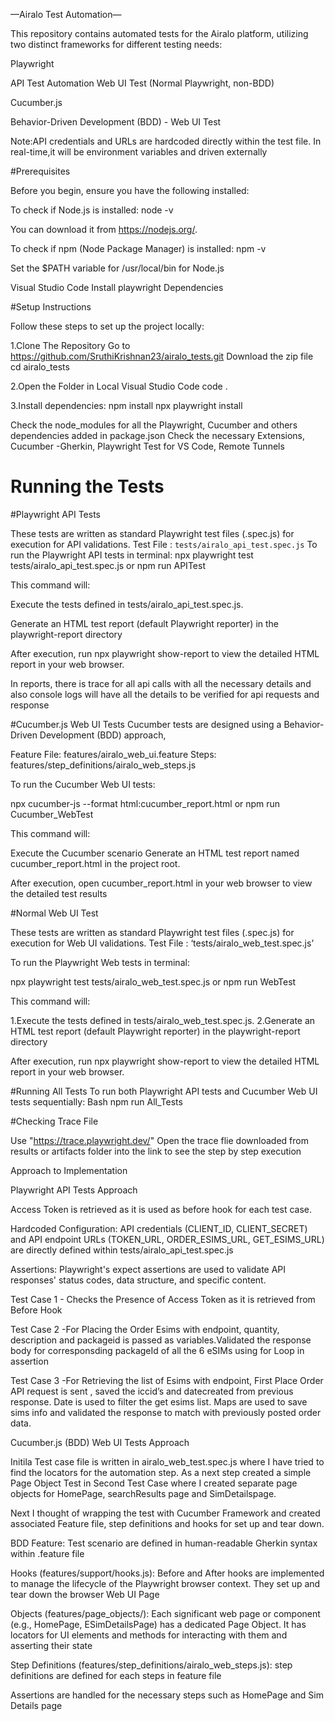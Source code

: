 —Airalo Test Automation—

This repository contains automated tests for the Airalo platform, utilizing two distinct frameworks for different testing needs:

Playwright

API Test Automation
Web UI Test (Normal Playwright, non-BDD)

Cucumber.js

Behavior-Driven Development (BDD) - Web UI Test

Note:API credentials and URLs are hardcoded directly within the test file. In real-time,it will be environment variables  and driven externally

#Prerequisites

Before you begin, ensure you have the following installed:

To check if Node.js is installed: node -v

You can download it from https://nodejs.org/.

To check if npm (Node Package Manager) is installed: npm -v

Set the $PATH variable for /usr/local/bin for Node.js

Visual Studio Code
Install playwright Dependencies

#Setup Instructions

Follow these steps to set up the project locally:

1.Clone The Repository
Go to https://github.com/SruthiKrishnan23/airalo_tests.git
Download the zip file
cd airalo_tests

2.Open the Folder in Local Visual Studio Code
code .

3.Install dependencies:
npm install
npx playwright install

Check the node_modules for all the Playwright, Cucumber and others dependencies added in package.json
Check the necessary Extensions, Cucumber -Gherkin, Playwright Test for VS Code, Remote Tunnels

# Running the Tests

#Playwright API Tests

These tests are written as standard Playwright test files (.spec.js) for execution for API validations.
Test File : `tests/airalo_api_test.spec.js`
To run the Playwright API tests in terminal:
npx playwright test tests/airalo_api_test.spec.js or
npm run APITest

This command will:

Execute the tests defined in tests/airalo_api_test.spec.js.

Generate an HTML test report (default Playwright reporter) in the playwright-report directory

After execution, run npx playwright show-report to view the detailed HTML report in your web browser.

In reports, there is trace for all api calls with all the necessary details and also console logs will have all the details to be verified for api requests and response

#Cucumber.js Web UI Tests
Cucumber tests are designed using a Behavior-Driven Development (BDD) approach, 

Feature File: features/airalo_web_ui.feature
Steps: features/step_definitions/airalo_web_steps.js

To run the Cucumber Web UI tests:

npx cucumber-js --format html:cucumber_report.html or
npm run Cucumber_WebTest

This command will:

Execute the Cucumber scenario
Generate an HTML test report named cucumber_report.html in the project root.

After execution, open cucumber_report.html in your web browser to view the detailed test results 

#Normal Web UI Test

These tests are written as standard Playwright test files (.spec.js) for execution for Web UI validations.
Test File : ‘tests/airalo_web_test.spec.js’

To run the Playwright Web tests in terminal:

npx playwright test tests/airalo_web_test.spec.js  or
npm run WebTest

This command will:

1.Execute the tests defined in tests/airalo_web_test.spec.js.
2.Generate an HTML test report (default Playwright reporter) in the playwright-report directory

After execution, run npx playwright show-report to view the detailed HTML report in your web browser.

#Running All Tests
To run both Playwright API tests and Cucumber Web UI tests sequentially:
Bash
npm run All_Tests

#Checking Trace File

Use "https://trace.playwright.dev/"
Open the trace flie downloaded from results or artifacts folder into the link to see the step by step execution

Approach to Implementation

Playwright API Tests Approach

Access Token is retrieved as it is used as before hook for each test case.

Hardcoded Configuration: API credentials (CLIENT_ID, CLIENT_SECRET) and API endpoint URLs (TOKEN_URL, ORDER_ESIMS_URL, GET_ESIMS_URL) are directly defined within tests/airalo_api_test.spec.js

Assertions: Playwright's expect assertions are used to validate API responses' status codes, data structure, and specific content.

Test Case 1 - Checks the Presence of Access Token as it is retrieved from Before Hook

Test Case 2 -For Placing the Order Esims with endpoint, quantity, description and packageid is passed as variables.Validated the  response body for corresponsding packageId of  all the 6 eSIMs using for Loop in assertion

Test Case 3 -For Retrieving the list of Esims with endpoint, First Place Order API request is sent , saved the iccid’s and datecreated from previous response. Date is used to filter the get esims list. Maps are used to save sims info and validated the response to match with previously posted order data.

Cucumber.js (BDD) Web UI Tests Approach

Initila Test case file is written in airalo_web_test.spec.js where I have tried to find the locators for the automation step. As a next step created a simple Page Object Test  in Second Test Case where I created separate page objects for HomePage, searchResults page and SimDetailspage.

Next I thought of wrapping the test with Cucumber Framework and created associated Feature file, step definitions and hooks for set up and tear down.

BDD Feature: Test scenario are defined in human-readable Gherkin syntax within .feature file

Hooks (features/support/hooks.js): Before and After hooks are implemented to manage the lifecycle of the Playwright 
browser context. They set up and tear down the browser Web UI Page 

Objects (features/page_objects/): Each significant web page or component (e.g., HomePage, ESimDetailsPage) has a dedicated Page Object. It has locators for UI elements and methods for interacting with them and asserting their state

Step Definitions (features/step_definitions/airalo_web_steps.js): step definitions are defined for each steps in feature file

Assertions are handled for the necessary steps such as HomePage and Sim Details page
